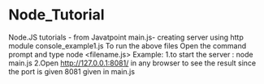 # Node_Tutorial
Node.JS tutorials - from Javatpoint
main.js- creating server using http module
console_example1.js
To run the above files
Open the command prompt and type node <filename.js>
Example:
1.to start the server : node main.js
2.Open http://127.0.0.1:8081/ in any browser to see the result since the port is given 8081 given in main.js
